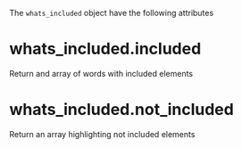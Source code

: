 The `whats_included` object have the following attributes

# whats_included.included

Return and array of words with included elements

# whats_included.not_included

Return an array highlighting not included elements 

